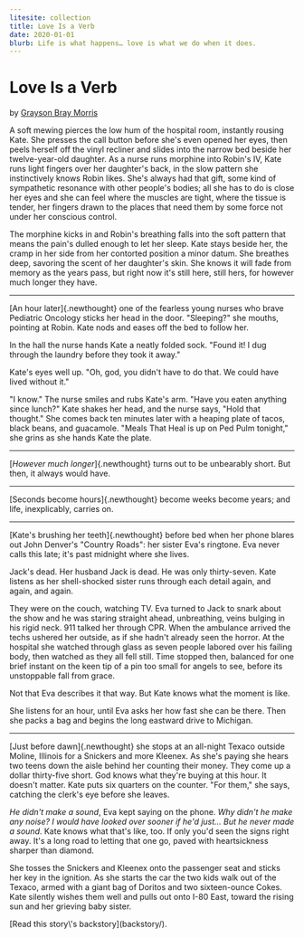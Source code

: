 ```yaml
---
litesite: collection
title: Love Is a Verb
date: 2020-01-01
blurb: Life is what happens… love is what we do when it does.
---
```

# Love Is a Verb

by <a href="DOMAIN_URL_PH">Grayson Bray Morris</a>

A soft mewing pierces the low hum of the hospital room, instantly
rousing Kate. She presses the call button before she's even opened her
eyes, then peels herself off the vinyl recliner and slides into the
narrow bed beside her twelve-year-old daughter. As a nurse runs morphine
into Robin's IV, Kate runs light fingers over her daughter's back, in
the slow pattern she instinctively knows Robin likes. She's always had
that gift, some kind of sympathetic resonance with other people's
bodies; all she has to do is close her eyes and she can feel where the
muscles are tight, where the tissue is tender, her fingers drawn to the
places that need them by some force not under her conscious control.

The morphine kicks in and Robin's breathing falls into the soft pattern
that means the pain's dulled enough to let her sleep. Kate stays beside
her, the cramp in her side from her contorted position a minor datum.
She breathes deep, savoring the scent of her daughter's skin. She knows
it will fade from memory as the years pass, but right now it's still
here, still hers, for however much longer they have.

------------------------------------------------------------------------

[An hour later]{.newthought} one of the fearless young nurses who brave
Pediatric Oncology sticks her head in the door. "Sleeping?" she mouths,
pointing at Robin. Kate nods and eases off the bed to follow her.

In the hall the nurse hands Kate a neatly folded sock. "Found it! I dug
through the laundry before they took it away."

Kate's eyes well up. "Oh, god, you didn't have to do that. We could have
lived without it."

"I know." The nurse smiles and rubs Kate's arm. "Have you eaten anything
since lunch?" Kate shakes her head, and the nurse says, "Hold that
thought." She comes back ten minutes later with a heaping plate of
tacos, black beans, and guacamole. "Meals That Heal is up on Ped Pulm
tonight," she grins as she hands Kate the plate.

------------------------------------------------------------------------

[*However much longer*]{.newthought} turns out to be unbearably short.
But then, it always would have.

------------------------------------------------------------------------

[Seconds become hours]{.newthought} become weeks become years; and life,
inexplicably, carries on.

------------------------------------------------------------------------

[Kate's brushing her teeth]{.newthought} before bed when her phone
blares out John Denver's "Country Roads": her sister Eva's ringtone. Eva
never calls this late; it's past midnight where she lives.

Jack's dead. Her husband Jack is dead. He was only thirty-seven. Kate
listens as her shell-shocked sister runs through each detail again, and
again, and again.

They were on the couch, watching TV. Eva turned to Jack to snark about
the show and he was staring straight ahead, unbreathing, veins bulging
in his rigid neck. 911 talked her through CPR. When the ambulance
arrived the techs ushered her outside, as if she hadn't already seen the
horror. At the hospital she watched through glass as seven people
labored over his failing body, then watched as they all fell still. Time
stopped then, balanced for one brief instant on the keen tip of a pin
too small for angels to see, before its unstoppable fall from grace.

Not that Eva describes it that way. But Kate knows what the moment is
like.

She listens for an hour, until Eva asks her how fast she can be there.
Then she packs a bag and begins the long eastward drive to Michigan.

------------------------------------------------------------------------

[Just before dawn]{.newthought} she stops at an all-night Texaco outside
Moline, Illinois for a Snickers and more Kleenex. As she's paying she
hears two teens down the aisle behind her counting their money. They
come up a dollar thirty-five short. God knows what they're buying at
this hour. It doesn't matter. Kate puts six quarters on the counter.
"For them," she says, catching the clerk's eye before she leaves.

*He didn't make a sound*, Eva kept saying on the phone. *Why didn't he
make any noise? I would have looked over sooner if he'd just... But he
never made a sound*. Kate knows what that's like, too. If only you'd
seen the signs right away. It's a long road to letting that one go,
paved with heartsickness sharper than diamond.

She tosses the Snickers and Kleenex onto the passenger seat and sticks
her key in the ignition. As she starts the car the two kids walk out of
the Texaco, armed with a giant bag of Doritos and two sixteen-ounce
Cokes. Kate silently wishes them well and pulls out onto I-80 East,
toward the rising sun and her grieving baby sister.

<aside>
[Read this story\'s backstory](backstory/).
</aside>